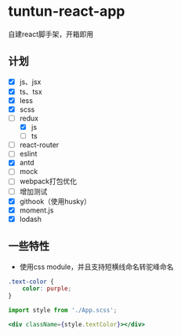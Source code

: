 # tuntun-react-app
自建react脚手架，开箱即用

## 计划

- [x] js、jsx
- [x] ts、tsx
- [x] less
- [x] scss
- [ ] redux
  - [x] js
  - [ ] ts
- [ ] react-router
- [ ] eslint
- [x] antd
- [ ] mock
- [ ] webpack打包优化
- [ ] 增加测试
- [x] githook（使用husky）
- [x] moment.js
- [x] lodash

## 一些特性

- 使用css module，并且支持短横线命名转驼峰命名

```scss
.text-color {
	color: purple;
}
```

```jsx
import style from './App.scss';

<div className={style.textColor}></div>
```

